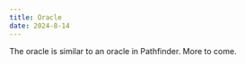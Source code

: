 ```yaml
---
title: Oracle
date: 2024-8-14
---
```


The oracle is similar to an oracle in Pathfinder. More to come.